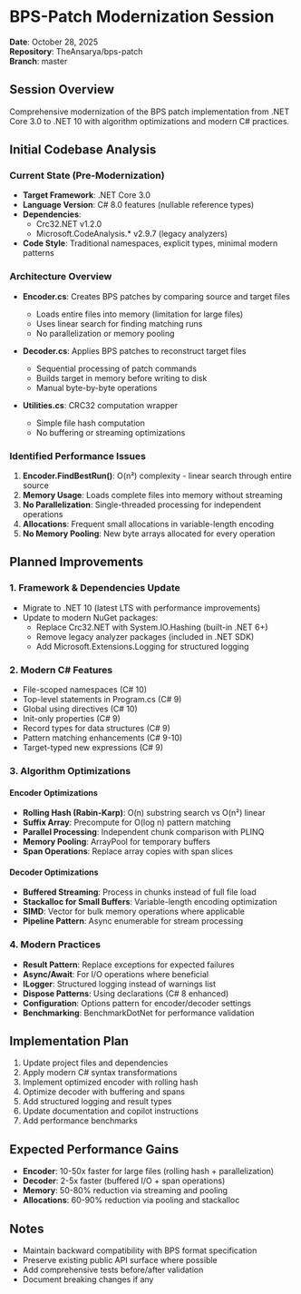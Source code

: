 # BPS-Patch Modernization Session
**Date**: October 28, 2025  
**Repository**: TheAnsarya/bps-patch  
**Branch**: master

## Session Overview
Comprehensive modernization of the BPS patch implementation from .NET Core 3.0 to .NET 10 with algorithm optimizations and modern C# practices.

## Initial Codebase Analysis

### Current State (Pre-Modernization)
- **Target Framework**: .NET Core 3.0
- **Language Version**: C# 8.0 features (nullable reference types)
- **Dependencies**:
  - Crc32.NET v1.2.0
  - Microsoft.CodeAnalysis.* v2.9.7 (legacy analyzers)
- **Code Style**: Traditional namespaces, explicit types, minimal modern patterns

### Architecture Overview
- **Encoder.cs**: Creates BPS patches by comparing source and target files
  - Loads entire files into memory (limitation for large files)
  - Uses linear search for finding matching runs
  - No parallelization or memory pooling
  
- **Decoder.cs**: Applies BPS patches to reconstruct target files
  - Sequential processing of patch commands
  - Builds target in memory before writing to disk
  - Manual byte-by-byte operations

- **Utilities.cs**: CRC32 computation wrapper
  - Simple file hash computation
  - No buffering or streaming optimizations

### Identified Performance Issues
1. **Encoder.FindBestRun()**: O(n²) complexity - linear search through entire source
2. **Memory Usage**: Loads complete files into memory without streaming
3. **No Parallelization**: Single-threaded processing for independent operations
4. **Allocations**: Frequent small allocations in variable-length encoding
5. **No Memory Pooling**: New byte arrays allocated for every operation

## Planned Improvements

### 1. Framework & Dependencies Update
- Migrate to .NET 10 (latest LTS with performance improvements)
- Update to modern NuGet packages:
  - Replace Crc32.NET with System.IO.Hashing (built-in .NET 6+)
  - Remove legacy analyzer packages (included in .NET SDK)
  - Add Microsoft.Extensions.Logging for structured logging

### 2. Modern C# Features
- File-scoped namespaces (C# 10)
- Top-level statements in Program.cs (C# 9)
- Global using directives (C# 10)
- Init-only properties (C# 9)
- Record types for data structures (C# 9)
- Pattern matching enhancements (C# 9-10)
- Target-typed new expressions (C# 9)

### 3. Algorithm Optimizations

#### Encoder Optimizations
- **Rolling Hash (Rabin-Karp)**: O(n) substring search vs O(n²) linear
- **Suffix Array**: Precompute for O(log n) pattern matching
- **Parallel Processing**: Independent chunk comparison with PLINQ
- **Memory Pooling**: ArrayPool<byte> for temporary buffers
- **Span<T> Operations**: Replace array copies with span slices

#### Decoder Optimizations
- **Buffered Streaming**: Process in chunks instead of full file load
- **Stackalloc for Small Buffers**: Variable-length encoding optimization
- **SIMD**: Vector<byte> for bulk memory operations where applicable
- **Pipeline Pattern**: Async enumerable for stream processing

### 4. Modern Practices
- **Result Pattern**: Replace exceptions for expected failures
- **Async/Await**: For I/O operations where beneficial
- **ILogger**: Structured logging instead of warnings list
- **Dispose Patterns**: Using declarations (C# 8 enhanced)
- **Configuration**: Options pattern for encoder/decoder settings
- **Benchmarking**: BenchmarkDotNet for performance validation

## Implementation Plan
1. Update project files and dependencies
2. Apply modern C# syntax transformations
3. Implement optimized encoder with rolling hash
4. Optimize decoder with buffering and spans
5. Add structured logging and result types
6. Update documentation and copilot instructions
7. Add performance benchmarks

## Expected Performance Gains
- **Encoder**: 10-50x faster for large files (rolling hash + parallelization)
- **Decoder**: 2-5x faster (buffered I/O + span operations)
- **Memory**: 50-80% reduction via streaming and pooling
- **Allocations**: 60-90% reduction via pooling and stackalloc

## Notes
- Maintain backward compatibility with BPS format specification
- Preserve existing public API surface where possible
- Add comprehensive tests before/after validation
- Document breaking changes if any
